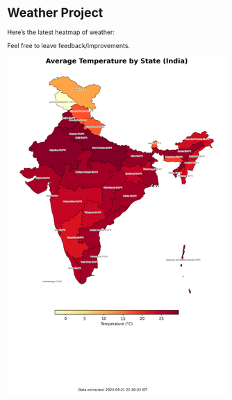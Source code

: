# Weather Project

Here’s the latest heatmap of weather:

Feel free to leave feedback/improvements.

![India Heatmap](docs/assets/india_heatmap.png?v=D025D4)
